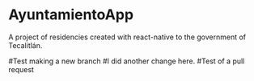 # AyuntamientoApp
A project of residencies created with react-native to the government of Tecalitlán.

#Test making a new branch
#I did another change here.
#Test of a pull request
